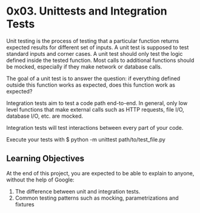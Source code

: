 # 0x03. Unittests and Integration Tests

Unit testing is the process of testing that a particular function returns expected results for different set of inputs. A unit test is supposed to test standard inputs and corner cases. A unit test should only test the logic defined inside the tested function. Most calls to additional functions should be mocked, especially if they make network or database calls.

The goal of a unit test is to answer the question: if everything defined outside this function works as expected, does this function work as expected?

Integration tests aim to test a code path end-to-end. In general, only low level functions that make external calls such as HTTP requests, file I/O, database I/O, etc. are mocked.

Integration tests will test interactions between every part of your code.

Execute your tests with
	$ python -m unittest path/to/test_file.py


## Learning Objectives
At the end of this project, you are expected to be able to explain to anyone, without the help of Google:

1. The difference between unit and integration tests.
2. Common testing patterns such as mocking, parametrizations and fixtures
